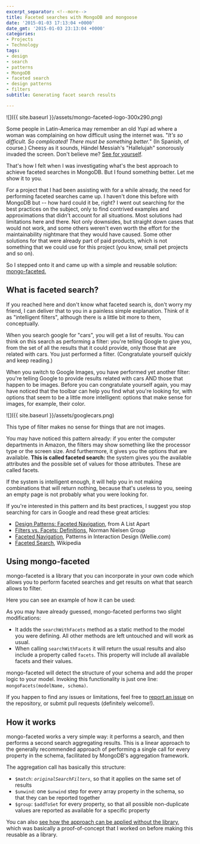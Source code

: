 ```yaml
---
excerpt_separator: <!--more-->
title: Faceted searches with MongoDB and mongoose
date: '2015-01-03 17:13:04 +0000'
date_gmt: '2015-01-03 23:13:04 +0000'
categories:
- Projects
- Technology
tags:
- design
- search
- patterns
- MongoDB
- faceted search
- design patterns
- filters
subtitle: Generating facet search results

---
```


![]({{ site.baseurl }}/assets/mongo-faceted-logo-300x290.png)

Some people in Latin-America may remember an old _Yupi_ ad where a woman was complaining on how difficult using the internet was. "_It's so difficult. So complicated! There must be something better._" (In Spanish, of course.) Cheesy as it sounds, H&auml;ndel Messiah's "Hallelujah" sonorously invaded the screen. Don't believe me? [See for yourself](https://www.youtube.com/watch?v=oI1Tjeh4_D8).

That's how I felt when I was investigating what's the best approach to achieve faceted searches in MongoDB. But I found something better. Let me show it to you.

<!--more-->

 For a project that I had been assisting with for a while already, the need for performing faceted searches came up. I haven't done this before with MongoDB but -- how hard could it be, right? I went out searching for the best practices on the subject, only to find contrived examples and approximations that didn't account for all situations. Most solutions had limitations here and there. Not only downsides, but straight down cases that would not work, and some others weren't even worth the effort for the maintainability nightmare that they would have caused. Some other solutions for that were already part of paid products, which is not something that we could use for this project (you know, small pet projects and so on).

So I stepped onto it and came up with a simple and reusable solution: [mongo-faceted.](https://github.com/AlphaGit/mongo-faceted)

## What is faceted search?

If you reached here and don't know what faceted search is, don't worry my friend, I can deliver that to you in a painless simple explanation. Think of it as "intelligent filters", although there is a little bit more to them, conceptually.

When you search google for "cars", you will get a list of results. You can think on this search as performing a filter: you're telling Google to give you, from the set of all the results that it could provide, only those that are related with cars. You just performed a filter. (Congratulate yourself quickly and keep reading.)

When you switch to Google Images, you have performed yet another filter: you're telling Google to provide results related with cars AND those that happen to be images. Before you can congratulate yourself again, you may have noticed that the toolbar can help you find what you're looking for, with options that seem to be a little more intelligent: options that make sense for images, for example, their color.

![]({{ site.baseurl }}/assets/googlecars.png)


This type of filter makes no sense for things that are not images.

You may have noticed this pattern already: if you enter the computer departments in Amazon, the filters may show something like the processor type or the screen size. And furthermore, it gives you the options that are available. **This is called faceted search:** the system gives you the available attributes and the possible set of values for those attributes. These are called facets.

If the system is intelligent enough, it will help you in not making combinations that will return nothing, because that's useless to you, seeing an empty page is not probably what you were looking for.

If you're interested in this pattern and its best practices, I suggest you stop searching for cars in Google and read these great articles:

- [Design Patterns: Faceted Navigation](http://alistapart.com/article/design-patterns-faceted-navigation), from A List Apart
- [Filters vs. Facets: Definitions](http://www.nngroup.com/articles/filters-vs-facets/), Norman Nielsen Group
- [Faceted Navigation](http://www.welie.com/patterns/showPattern.php?patternID=faceted-navigation), Patterns in Interaction Design (Wellie.com)
- [Faceted Search](http://en.wikipedia.org/wiki/Faceted_search), Wikipedia

## Using mongo-faceted

mongo-faceted is a library that you can incorporate in your own code which allows you to perform faceted searches and get results on what that search allows to filter.

Here you can see an example of how it can be used:

<script src="https://gist.github.com/AlphaGit/3e48471ef1a4c0565211.js"></script>

As you may have already guessed, mongo-faceted performs two slight modifications:

- It adds the `searchWithFacets` method as a static method to the model you were defining. All other methods are left untouched and will work as usual.
- When calling `searchWithFacets` it will return the usual results and also include a property called `facets`.  This property will include all available facets and their values.

mongo-faceted will detect the structure of your schema and add the proper logic to your model. Invoking this functionality is just one line: `mongoFacets(modelName, schema)`.

If you happen to find any issues or limitations, feel free to [report an issue](https://github.com/AlphaGit/mongo-faceted/issues/new) on the repository, or submit pull requests (definitely welcome!).

## How it works

mongo-faceted works a very simple way: it performs a search, and then performs a second search aggregating results. This is a linear approach to the generally recommended approach of performing a single call for every property in the schema, facilitated by MongoDB's aggregation framework.

The aggregation call has basically this structure:

- `$match`: _`originalSearchFilters`_, so that it applies on the same set of results
- `$unwind`: one `$unwind` step for every array property in the schema, so that they can be reported together
- `$group`: `$addToSet` for every property, so that all possible non-duplicate values are reported as available for a specific property

You can also [see how the approach can be applied without the library](https://github.com/AlphaGit/mongo-faceted/blob/01b6ac37e0c8b5e8bba4bb864c1b805e7b9e8157/poc/ImageModel.js), which was basically a proof-of-concept that I worked on before making this reusable as a library.
